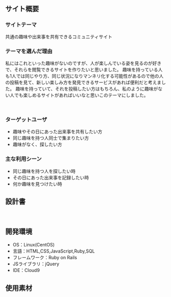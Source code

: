 # <!--ここにアプリ名を入力-->
​
## サイト概要
### サイトテーマ
共通の趣味や出来事を共有できるコミュニティサイト
​
### テーマを選んだ理由
私にはこれといった趣味がないのですが、人が楽しんでいる姿を見るのが好きで、それらを閲覧できるサイトを作りたいと思いました。
趣味を持っている人も1人では同じやり方、同じ状況になりマンネリ化する可能性があるので他の人の投稿を見て、新しい楽しみ方を発見できるサービスがあれば便利だと考えました。
趣味を持っていて、それを投稿したい方はもちろん、私のように趣味がない人でも楽しめるサイトがあればいいなと思いこのテーマにしました。

​
### ターゲットユーザ
- 趣味やその日にあった出来事を共有したい方
- 同じ趣味を持つ人同士で集まりたい方
- 趣味がなく、探したい方
​
### 主な利用シーン
- 同じ趣味を持つ人を探したい時
- その日にあった出来事を記録したい時
- 何か趣味を見つけたい時
​
## 設計書
<!--テーマを設定・提出する時点では不要です-->
​
## 開発環境
- OS：Linux(CentOS)
- 言語：HTML,CSS,JavaScript,Ruby,SQL
- フレームワーク：Ruby on Rails
- JSライブラリ：jQuery
- IDE：Cloud9
​
## 使用素材
<!--- 外部サービスの画像素材・音声素材を使用した場合は、必ずサービス名とURLを明記してください。-->
<!--- アプリケーションの実装に使用したgem/bootstrapのリファレンスなどの記載は不要です。-->
<!--- 使用しない場合は、使用素材の項目をREADMEから削除してください。-->
<!--折りたたむ-->